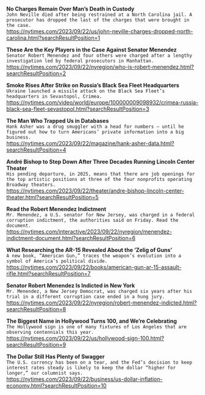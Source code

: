 **No Charges Remain Over Man’s Death in Custody**\
`John Neville died after being restrained at a North Carolina jail. A prosecutor has dropped the last of the charges that were brought in the case.`\
https://nytimes.com/2023/09/22/us/john-neville-charges-dropped-north-carolina.html?searchResultPosition=1

**These Are the Key Players in the Case Against Senator Menendez**\
`Senator Robert Menendez and four others were charged after a lengthy investigation led by federal prosecutors in Manhattan.`\
https://nytimes.com/2023/09/22/nyregion/who-is-robert-menendez.html?searchResultPosition=2

**Smoke Rises After Strike on Russia’s Black Sea Fleet Headquarters**\
`Ukraine launched a missile attack on the Black Sea Fleet’s headquarters in Sevastopol, Crimea.`\
https://nytimes.com/video/world/europe/100000009098932/crimea-russia-black-sea-fleet-sevastopol.html?searchResultPosition=3

**The Man Who Trapped Us in Databases**\
`Hank Asher was a drug smuggler with a head for numbers — until he figured out how to turn Americans’ private information into a big business.`\
https://nytimes.com/2023/09/22/magazine/hank-asher-data.html?searchResultPosition=4

**André Bishop to Step Down After Three Decades Running Lincoln Center Theater**\
`His pending departure, in 2025, means that there are job openings for the top artistic positions at three of the four nonprofits operating Broadway theaters.`\
https://nytimes.com/2023/09/22/theater/andre-bishop-lincoln-center-theater.html?searchResultPosition=5

**Read the Robert Menendez Indictment**\
`Mr. Menendez, a U.S. senator for New Jersey, was charged in a federal corruption indictment, the authorities said on Friday. Read the document.`\
https://nytimes.com/interactive/2023/09/22/nyregion/menendez-indictment-document.html?searchResultPosition=6

**What Researching the AR-15 Revealed About the ‘Zelig of Guns’**\
`A new book, “American Gun,” traces the weapon’s evolution into a symbol of America’s political divide.`\
https://nytimes.com/2023/09/22/books/american-gun-ar-15-assault-rifle.html?searchResultPosition=7

**Senator Robert Menendez Is Indicted in New York**\
`Mr. Menendez, a New Jersey Democrat, was charged six years after his trial in a different corruption case ended in a hung jury.`\
https://nytimes.com/2023/09/22/nyregion/robert-menendez-indicted.html?searchResultPosition=8

**The Biggest Name in Hollywood Turns 100, and We’re Celebrating**\
`The Hollywood sign is one of many fixtures of Los Angeles that are observing centennials this year.`\
https://nytimes.com/2023/09/22/us/hollywood-sign-100.html?searchResultPosition=9

**The Dollar Still Has Plenty of Swagger**\
`The U.S. currency has been on a tear, and the Fed’s decision to keep interest rates steady is likely to keep the dollar “higher for longer,” our columnist says.`\
https://nytimes.com/2023/09/22/business/us-dollar-inflation-economy.html?searchResultPosition=10

